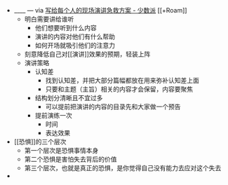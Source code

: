 - ____ — via [写给每个人的现场演讲急救方案 - 少数派](https://sspai.com/post/62835) [[+Roam]]
    - 明白需要讲给谁听
        - 他们想要听到什么内容
        - 演讲的内容对他们有什么帮助
        - 如何开场就吸引他们的注意力
    - 刻意降低自己对[[演讲]]效果的预期，轻装上阵
    - 演讲策略
        - 认知差
            - 找到认知差，并把大部分篇幅都放在用来弥补认知差上面
            - 只要和主题（主旨）相关的内容才会保留，内容要聚焦
        - 结构划分清晰且不宜过多
            - 可以提前把演讲的内容的目录先和大家做一个预告
        - 提前演练一次
            - 时间
            - 表达效果
- [[恐惧]]的三个层次
    - 第一个层次是恐惧事情本身
    - 第二个恐惧是害怕失去背后的价值
    - 第三个层次，也就是真正的恐惧，是你觉得自己没有能力去应对这个失去
- 
